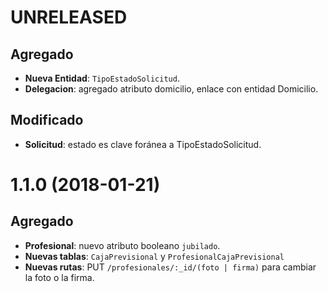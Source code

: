 # UNRELEASED

## Agregado

-  **Nueva Entidad**: `TipoEstadoSolicitud`.
- **Delegacion**: agregado atributo domicilio, enlace con entidad Domicilio.

## Modificado

- **Solicitud**: estado es clave foránea a TipoEstadoSolicitud.



# 1.1.0 (2018-01-21)

## Agregado

- **Profesional**:  nuevo atributo booleano `jubilado`.    
- **Nuevas tablas**: `CajaPrevisional` y `ProfesionalCajaPrevisional`
- **Nuevas rutas**: PUT `/profesionales/:_id/(foto | firma)` para cambiar la foto o la firma.